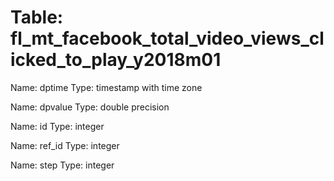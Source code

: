 Table: fl_mt_facebook_total_video_views_clicked_to_play_y2018m01
================================================================

Name: dptime
Type: timestamp with time zone

Name: dpvalue
Type: double precision

Name: id
Type: integer

Name: ref_id
Type: integer

Name: step
Type: integer

